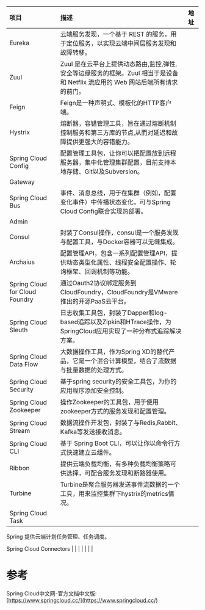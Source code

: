 | 项目 | 描述 | 地址 |
| :--- | :--- | :--- |
| Eureka | 云端服务发现，一个基于 REST 的服务，用于定位服务，以实现云端中间层服务发现和故障转移。 |  |
| Zuul | Zuul 是在云平台上提供动态路由,监控,弹性,安全等边缘服务的框架。Zuul 相当于是设备和 Netflix 流应用的 Web 网站后端所有请求的前门。 |  |
| Feign | Feign是一种声明式、模板化的HTTP客户端。 |  |
| Hystrix | 熔断器，容错管理工具，旨在通过熔断机制控制服务和第三方库的节点,从而对延迟和故障提供更强大的容错能力。 |  |
| Spring Cloud Config | 配置管理工具包，让你可以把配置放到远程服务器，集中化管理集群配置，目前支持本地存储、Git以及Subversion。 |  |
| Gateway |  |  |
| Spring Cloud Bus | 事件、消息总线，用于在集群（例如，配置变化事件）中传播状态变化，可与Spring Cloud Config联合实现热部署。 |  |
| Admin |  |  |
| Consul | 封装了Consul操作，consul是一个服务发现与配置工具，与Docker容器可以无缝集成。 |  |
| Archaius | 配置管理API，包含一系列配置管理API，提供动态类型化属性、线程安全配置操作、轮询框架、回调机制等功能。 |  |
| Spring Cloud for Cloud Foundry | 通过Oauth2协议绑定服务到CloudFoundry，CloudFoundry是VMware推出的开源PaaS云平台。 |  |
| Spring Cloud Sleuth | 日志收集工具包，封装了Dapper和log-based追踪以及Zipkin和HTrace操作，为SpringCloud应用实现了一种分布式追踪解决方案。 |  |
| Spring Cloud Data Flow | 大数据操作工具，作为Spring XD的替代产品，它是一个混合计算模型，结合了流数据与批量数据的处理方式。 |  |
| Spring Cloud Security | 基于spring security的安全工具包，为你的应用程序添加安全控制。 |  |
| Spring Cloud Zookeeper | 操作Zookeeper的工具包，用于使用zookeeper方式的服务发现和配置管理。 |  |
| Spring Cloud Stream | 数据流操作开发包，封装了与Redis,Rabbit、Kafka等发送接收消息。 |  |
| Spring Cloud CLI | 基于 Spring Boot CLI，可以让你以命令行方式快速建立云组件。 |  |
| Ribbon | 提供云端负载均衡，有多种负载均衡策略可供选择，可配合服务发现和断路器使用。 |  |
| Turbine | Turbine是聚合服务器发送事件流数据的一个工具，用来监控集群下hystrix的metrics情况。 |  |
| Spring Cloud Task
Spring
提供云端计划任务管理、任务调度。

 Spring Cloud Connectors
 |  |  |
|  |  |  |

# 参考

Spring Cloud中文网-官方文档中文版:  
[https://www.springcloud.cc/](https://www.springcloud.cc/)

